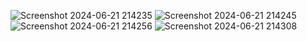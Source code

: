 ![Screenshot 2024-06-21 214235](https://github.com/zeelkaklotar/Portfolio-WEB/assets/62991483/b0084eb2-e87b-434b-9c85-f18f2b39fc31)
![Screenshot 2024-06-21 214245](https://github.com/zeelkaklotar/Portfolio-WEB/assets/62991483/f6d0acaa-3f44-49c2-a4ab-d607e7810171)
![Screenshot 2024-06-21 214256](https://github.com/zeelkaklotar/Portfolio-WEB/assets/62991483/459f8b20-8a22-4728-8afe-fd8b8d8f49bb)
![Screenshot 2024-06-21 214308](https://github.com/zeelkaklotar/Portfolio-WEB/assets/62991483/ead849e2-1487-4494-af7a-6c838a103403)
